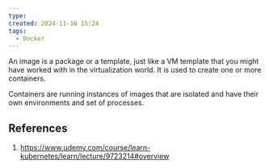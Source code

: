 ```yaml
---
type: 
created: 2024-11-16 15:24
tags:
  - Docker
---
```


An image is a package or a template, just like a VM template that you might have worked with in the virtualization world. It is used to create one or more containers.

Containers are running instances of images that are isolated and have their own environments and set of processes.

## References
1. https://www.udemy.com/course/learn-kubernetes/learn/lecture/9723214#overview
